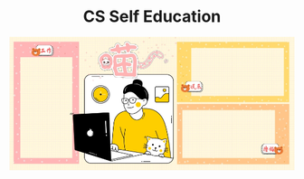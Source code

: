 <div align="center">
  <h1>CS Self Education</h1>
  <img src="banner.jpg" align="center"/>
  <br/><br/>
</div>
